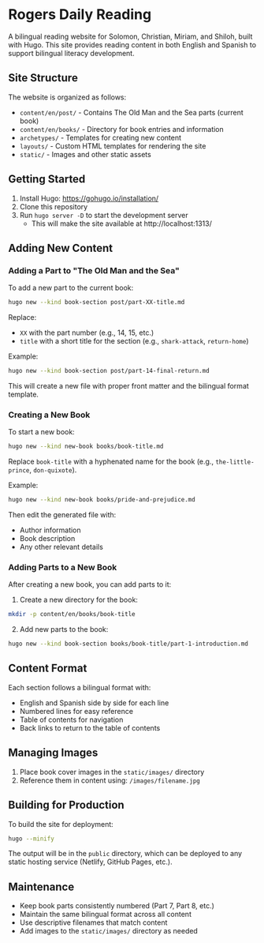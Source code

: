 # Rogers Daily Reading

A bilingual reading website for Solomon, Christian, Miriam, and Shiloh, built with Hugo. This site provides reading content in both English and Spanish to support bilingual literacy development.

## Site Structure

The website is organized as follows:

- `content/en/post/` - Contains The Old Man and the Sea parts (current book)
- `content/en/books/` - Directory for book entries and information
- `archetypes/` - Templates for creating new content
- `layouts/` - Custom HTML templates for rendering the site
- `static/` - Images and other static assets

## Getting Started

1. Install Hugo: https://gohugo.io/installation/
2. Clone this repository
3. Run `hugo server -D` to start the development server
   - This will make the site available at http://localhost:1313/

## Adding New Content

### Adding a Part to "The Old Man and the Sea"

To add a new part to the current book:

```bash
hugo new --kind book-section post/part-XX-title.md
```

Replace:
- `XX` with the part number (e.g., 14, 15, etc.)
- `title` with a short title for the section (e.g., `shark-attack`, `return-home`)

Example:
```bash
hugo new --kind book-section post/part-14-final-return.md
```

This will create a new file with proper front matter and the bilingual format template.

### Creating a New Book

To start a new book:

```bash
hugo new --kind new-book books/book-title.md
```

Replace `book-title` with a hyphenated name for the book (e.g., `the-little-prince`, `don-quixote`).

Example:
```bash
hugo new --kind new-book books/pride-and-prejudice.md
```

Then edit the generated file with:
- Author information
- Book description
- Any other relevant details

### Adding Parts to a New Book

After creating a new book, you can add parts to it:

1. Create a new directory for the book:
```bash
mkdir -p content/en/books/book-title
```

2. Add new parts to the book:
```bash
hugo new --kind book-section books/book-title/part-1-introduction.md
```

## Content Format

Each section follows a bilingual format with:
- English and Spanish side by side for each line
- Numbered lines for easy reference
- Table of contents for navigation
- Back links to return to the table of contents

## Managing Images

1. Place book cover images in the `static/images/` directory
2. Reference them in content using: `/images/filename.jpg`

## Building for Production

To build the site for deployment:

```bash
hugo --minify
```

The output will be in the `public` directory, which can be deployed to any static hosting service (Netlify, GitHub Pages, etc.).

## Maintenance

- Keep book parts consistently numbered (Part 7, Part 8, etc.)
- Maintain the same bilingual format across all content
- Use descriptive filenames that match content
- Add images to the `static/images/` directory as needed
